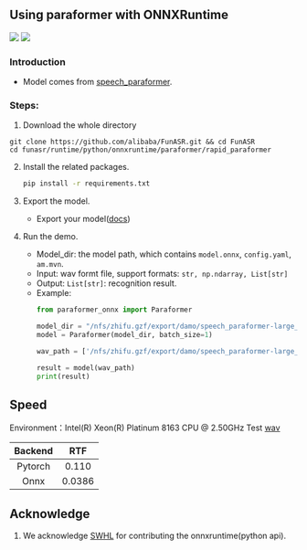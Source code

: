 ## Using paraformer with ONNXRuntime

<p align="left">
    <a href=""><img src="https://img.shields.io/badge/Python->=3.7,<=3.10-aff.svg"></a>
    <a href=""><img src="https://img.shields.io/badge/OS-Linux%2C%20Win%2C%20Mac-pink.svg"></a>
</p>

### Introduction
- Model comes from [speech_paraformer](https://www.modelscope.cn/models/damo/speech_paraformer-large_asr_nat-zh-cn-16k-common-vocab8404-pytorch/summary).


### Steps:
1. Download the whole directory
```shell
git clone https://github.com/alibaba/FunASR.git && cd FunASR
cd funasr/runtime/python/onnxruntime/paraformer/rapid_paraformer
```
2. Install the related packages.
   ```bash
   pip install -r requirements.txt
   ```
3. Export the model.
    - Export your model([docs](https://github.com/alibaba-damo-academy/FunASR/tree/main/funasr/export))

4. Run the demo.
   - Model_dir: the model path, which contains `model.onnx`, `config.yaml`, `am.mvn`.
   - Input: wav formt file, support formats: `str, np.ndarray, List[str]`
   - Output: `List[str]`: recognition result.
   - Example:
        ```python
        from paraformer_onnx import Paraformer

        model_dir = "/nfs/zhifu.gzf/export/damo/speech_paraformer-large_asr_nat-zh-cn-16k-common-vocab8404-pytorch"
        model = Paraformer(model_dir, batch_size=1)

        wav_path = ['/nfs/zhifu.gzf/export/damo/speech_paraformer-large_asr_nat-zh-cn-16k-common-vocab8404-pytorch/example/asr_example.wav']

        result = model(wav_path)
        print(result)
        ```

## Speed

Environment：Intel(R) Xeon(R) Platinum 8163 CPU @ 2.50GHz
Test [wav](https://isv-data.oss-cn-hangzhou.aliyuncs.com/ics/MaaS/ASR/test_audio/asr_example_zh.wav)

| Backend |   RTF   |
|:-------:|:-------:|
| Pytorch |  0.110  |
|  Onnx   | 0.0386  |


## Acknowledge
1. We acknowledge [SWHL](https://github.com/RapidAI/RapidASR) for contributing the onnxruntime(python api).
